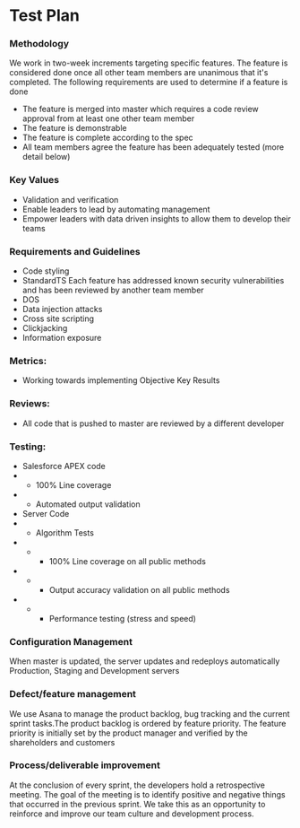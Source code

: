 # Test Plan

### Methodology
We work in two-week increments targeting specific features. The feature is considered done once all other team members are unanimous that it's completed.
The following requirements are used to determine if a feature is done
* The feature is merged into master which requires a code review approval from at least one other team member
* The feature is demonstrable
* The feature is complete according to the spec
* All team members agree the feature has been adequately tested (more detail below)

### Key Values
* Validation and verification
* Enable leaders to lead by automating management 
* Empower leaders with data driven insights to allow them to develop their teams 

### Requirements and Guidelines
* Code styling
* StandardTS
Each feature has addressed known security vulnerabilities and has been reviewed by another team member 
* DOS
* Data injection attacks
* Cross site scripting
* Clickjacking
* Information exposure

### Metrics:
* Working towards implementing Objective Key Results 

### Reviews: 
* All code that is pushed to master are reviewed by a different developer

### Testing:
* Salesforce APEX code
* * 100% Line coverage
* * Automated output validation
* Server Code
* * Algorithm Tests
* * * 100% Line coverage on all public methods
* * * Output accuracy validation on all public methods
* * * Performance testing (stress and speed)


### Configuration Management
When master is updated, the server updates and redeploys automatically
Production, Staging and Development servers
	

### Defect/feature management
We use Asana to manage the product backlog, bug tracking and the current sprint tasks.The product backlog is ordered by feature priority. The feature priority is initially set by the product manager and verified by the shareholders and customers

### Process/deliverable improvement
At the conclusion of every sprint, the developers hold a retrospective meeting. The goal of the meeting is to identify positive and negative things that occurred in the previous sprint. We take this as an opportunity to reinforce and improve our team culture and development process. 
		
	

	
	
	


